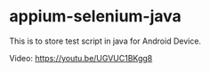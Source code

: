 # appium-selenium-java

This is to store test script in java for Android Device.

Video:
 https://youtu.be/UGVUC1BKgg8

